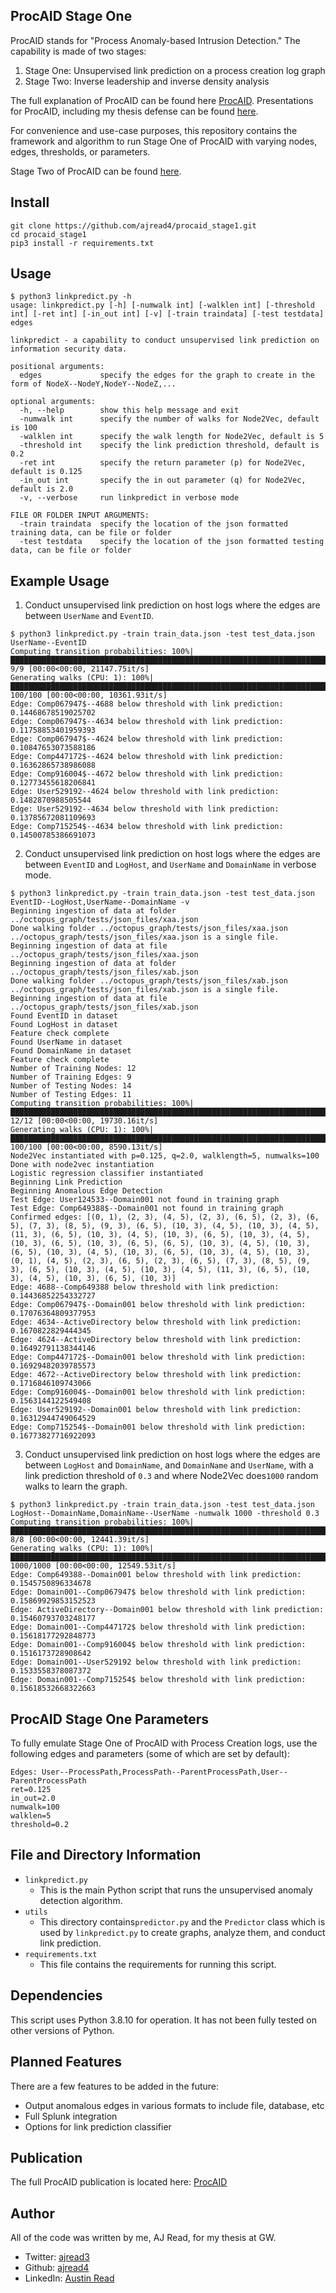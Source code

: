 ## ProcAID Stage One 

ProcAID stands for "Process Anomaly-based Intrusion Detection." The capability is made of two stages: 

1. Stage One: Unsupervised link prediction on a process creation log graph 
2. Stage Two: Inverse leadership and inverse density analysis  

The full explanation of ProcAID can be found here [ProcAID](https://www.proquest.com/openview/e4ce5ff777fc5943a8b4624677b3cad1/1.pdf?pq-origsite=gscholar&cbl=18750&diss=y). Presentations for ProcAID, including my thesis defense can be found [here](https://github.com/ajread4/procaid_presentations).

For convenience and use-case purposes, this repository contains the framework and algorithm to run Stage One of ProcAID with varying nodes, edges, thresholds, or parameters.

Stage Two of ProcAID can be found [here](https://github.com/ajread4/procaid_stage2).

## Install
```
git clone https://github.com/ajread4/procaid_stage1.git
cd procaid_stage1
pip3 install -r requirements.txt
```
## Usage
```
$ python3 linkpredict.py -h
usage: linkpredict.py [-h] [-numwalk int] [-walklen int] [-threshold int] [-ret int] [-in_out int] [-v] [-train traindata] [-test testdata] edges

linkpredict - a capability to conduct unsupervised link prediction on information security data.

positional arguments:
  edges             specify the edges for the graph to create in the form of NodeX--NodeY,NodeY--NodeZ,...

optional arguments:
  -h, --help        show this help message and exit
  -numwalk int      specify the number of walks for Node2Vec, default is 100
  -walklen int      specify the walk length for Node2Vec, default is 5
  -threshold int    specify the link prediction threshold, default is 0.2
  -ret int          specify the return parameter (p) for Node2Vec, default is 0.125
  -in_out int       specify the in out parameter (q) for Node2Vec, default is 2.0
  -v, --verbose     run linkpredict in verbose mode

FILE OR FOLDER INPUT ARGUMENTS:
  -train traindata  specify the location of the json formatted training data, can be file or folder
  -test testdata    specify the location of the json formatted testing data, can be file or folder
```

## Example Usage

1. Conduct unsupervised link prediction on host logs where the edges are between ```UserName``` and ```EventID```. 
```
$ python3 linkpredict.py -train train_data.json -test test_data.json UserName--EventID
Computing transition probabilities: 100%|███████████████████████████████████████████████████████████████████████████████████████████████████████| 9/9 [00:00<00:00, 21147.75it/s]
Generating walks (CPU: 1): 100%|████████████████████████████████████████████████████████████████████████████████████████████████████████████| 100/100 [00:00<00:00, 10361.93it/s]
Edge: Comp067947$--4688 below threshold with link prediction: 0.14468678519025702
Edge: Comp067947$--4634 below threshold with link prediction: 0.11758853401959393
Edge: Comp067947$--4624 below threshold with link prediction: 0.10847653073588186
Edge: Comp447172$--4624 below threshold with link prediction: 0.16362865738986088
Edge: Comp916004$--4672 below threshold with link prediction: 0.12773455618206841
Edge: User529192--4624 below threshold with link prediction: 0.1482870988505544
Edge: User529192--4634 below threshold with link prediction: 0.13785672081109693
Edge: Comp715254$--4634 below threshold with link prediction: 0.14500785386691073
```
2. Conduct unsupervised link prediction on host logs where the edges are between ```EventID``` and ```LogHost```, and ```UserName``` and ```DomainName``` in verbose mode. 
```
$ python3 linkpredict.py -train train_data.json -test test_data.json EventID--LogHost,UserName--DomainName -v
Beginning ingestion of data at folder ../octopus_graph/tests/json_files/xaa.json
Done walking folder ../octopus_graph/tests/json_files/xaa.json
../octopus_graph/tests/json_files/xaa.json is a single file.
Beginning ingestion of data at file ../octopus_graph/tests/json_files/xaa.json
Beginning ingestion of data at folder ../octopus_graph/tests/json_files/xab.json
Done walking folder ../octopus_graph/tests/json_files/xab.json
../octopus_graph/tests/json_files/xab.json is a single file.
Beginning ingestion of data at file ../octopus_graph/tests/json_files/xab.json
Found EventID in dataset
Found LogHost in dataset
Feature check complete
Found UserName in dataset
Found DomainName in dataset
Feature check complete
Number of Training Nodes: 12
Number of Training Edges: 9
Number of Testing Nodes: 14
Number of Testing Edges: 11
Computing transition probabilities: 100%|█████████████████████████████████████████████████████████████████████████████████████████████████████| 12/12 [00:00<00:00, 19730.16it/s]
Generating walks (CPU: 1): 100%|█████████████████████████████████████████████████████████████████████████████████████████████████████████████| 100/100 [00:00<00:00, 8590.13it/s]
Node2Vec instantiated with p=0.125, q=2.0, walklength=5, numwalks=100
Done with node2vec instantiation
Logistic regression classifier instantiated
Beginning Link Prediction
Beginning Anomalous Edge Detection
Test Edge: User124533--Domain001 not found in training graph
Test Edge: Comp649388$--Domain001 not found in training graph
Confirmed edges: [(0, 1), (2, 3), (4, 5), (2, 3), (6, 5), (2, 3), (6, 5), (7, 3), (8, 5), (9, 3), (6, 5), (10, 3), (4, 5), (10, 3), (4, 5), (11, 3), (6, 5), (10, 3), (4, 5), (10, 3), (6, 5), (10, 3), (4, 5), (10, 3), (6, 5), (10, 3), (6, 5), (6, 5), (10, 3), (4, 5), (10, 3), (6, 5), (10, 3), (4, 5), (10, 3), (6, 5), (10, 3), (4, 5), (10, 3), (0, 1), (4, 5), (2, 3), (6, 5), (2, 3), (6, 5), (7, 3), (8, 5), (9, 3), (6, 5), (10, 3), (4, 5), (10, 3), (4, 5), (11, 3), (6, 5), (10, 3), (4, 5), (10, 3), (6, 5), (10, 3)]
Edge: 4688--Comp649388 below threshold with link prediction: 0.14436852254332727
Edge: Comp067947$--Domain001 below threshold with link prediction: 0.17076364809377953
Edge: 4634--ActiveDirectory below threshold with link prediction: 0.1670822829444345
Edge: 4624--ActiveDirectory below threshold with link prediction: 0.16492791138344146
Edge: Comp447172$--Domain001 below threshold with link prediction: 0.16929482039785573
Edge: 4672--ActiveDirectory below threshold with link prediction: 0.1716846109743066
Edge: Comp916004$--Domain001 below threshold with link prediction: 0.1563144122549408
Edge: User529192--Domain001 below threshold with link prediction: 0.16312944749064529
Edge: Comp715254$--Domain001 below threshold with link prediction: 0.16773827716922093
```
3. Conduct unsupervised link prediction on host logs where the edges are between ```LogHost``` and ```DomainName```, and ```DomainName``` and ```UserName```, with a link prediction threshold of ```0.3``` and where Node2Vec does```1000``` random walks to learn the graph.
```
$ python3 linkpredict.py -train train_data.json -test test_data.json LogHost--DomainName,DomainName--UserName -numwalk 1000 -threshold 0.3
Computing transition probabilities: 100%|███████████████████████████████████████████████████████████████████████████████████████████████████████| 8/8 [00:00<00:00, 12441.39it/s]
Generating walks (CPU: 1): 100%|██████████████████████████████████████████████████████████████████████████████████████████████████████████| 1000/1000 [00:00<00:00, 12549.53it/s]
Edge: Comp649388--Domain001 below threshold with link prediction: 0.1545750896334678
Edge: Domain001--Comp067947$ below threshold with link prediction: 0.15869929853152523
Edge: ActiveDirectory--Domain001 below threshold with link prediction: 0.15460793703248177
Edge: Domain001--Comp447172$ below threshold with link prediction: 0.15618177292848773
Edge: Domain001--Comp916004$ below threshold with link prediction: 0.1516173728908642
Edge: Domain001--User529192 below threshold with link prediction: 0.1533558378087372
Edge: Domain001--Comp715254$ below threshold with link prediction: 0.15618532668322663
```

## ProcAID Stage One Parameters 
To fully emulate Stage One of ProcAID with Process Creation logs, use the following edges and parameters (some of which are set by default): 
```
Edges: User--ProcessPath,ProcessPath--ParentProcessPath,User--ParentProcessPath
ret=0.125
in_out=2.0
numwalk=100
walklen=5
threshold=0.2
```
## File and Directory Information 

- ```linkpredict.py``` 
  - This is the main Python script that runs the unsupervised anomaly detection algorithm. 
- ```utils```
  - This directory contains```predictor.py``` and the ```Predictor``` class which is used by ```linkpredict.py``` to create graphs, analyze them, and conduct link prediction.
- ```requirements.txt```
  - This file contains the requirements for running this script. 

## Dependencies 
This script uses Python 3.8.10 for operation. It has not been fully tested on other versions of Python.

## Planned Features
There are a few features to be added in the future: 

- Output anomalous edges in various formats to include file, database, etc
- Full Splunk integration 
- Options for link prediction classifier

## Publication
The full ProcAID publication is located here: [ProcAID](https://www.proquest.com/openview/e4ce5ff777fc5943a8b4624677b3cad1/1.pdf?pq-origsite=gscholar&cbl=18750&diss=y)

## Author
All of the code was written by me, AJ Read, for my thesis at GW. 
- Twitter: [ajread3](https://twitter.com/ajread3)
- Github: [ajread4](https://github.com/ajread4)
- LinkedIn: [Austin Read](https://www.linkedin.com/in/austin-read-88953b189/)
